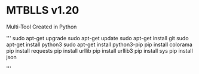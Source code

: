 # MTBLLS v1.20
Multi-Tool Created in Python

'''
sudo apt-get upgrade
sudo apt-get update
sudo apt-get install git
sudo apt-get install python3
sudo apt-get install python3-pip
pip install colorama
pip install requests
pip install urllib
pip install urllib3
pip install sys
pip install json

'''
